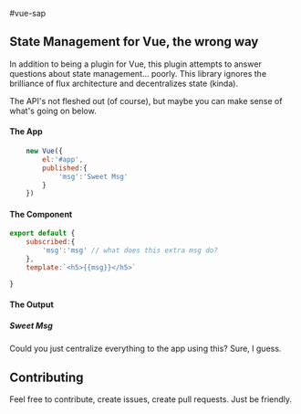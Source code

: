 #vue-sap

## State Management for Vue, the wrong way

In addition to being a plugin for Vue, this plugin attempts to answer questions about state management... poorly.  This library ignores the brilliance of flux architecture and decentralizes state (kinda).

The API's not fleshed out (of course), but maybe you can make sense of what's going on below.

#### The App

````javascript
    new Vue({
        el:'#app',
        published:{
            'msg':'Sweet Msg'
        }
    })
````

#### The Component

````javascript
export default {
    subscribed:{
        'msg':'msg' // what does this extra msg do?
    },
    template:`<h5>{{msg}}</h5>`

}

````


#### The Output

##### Sweet Msg


Could you just centralize everything to the app using this?  Sure, I guess.

## Contributing

Feel free to contribute, create issues, create pull requests.  Just be friendly.

